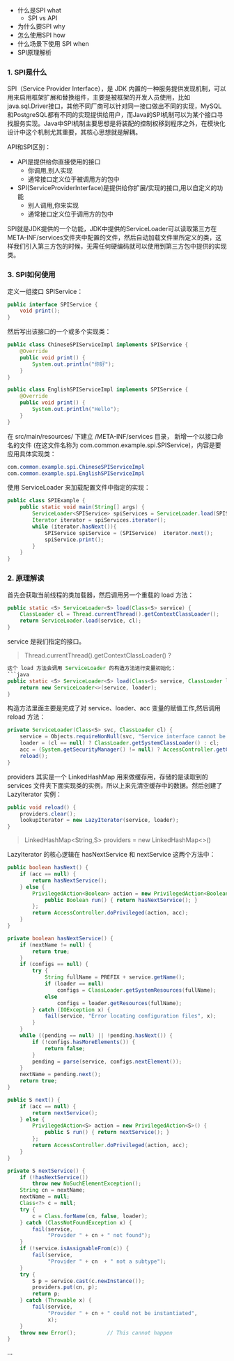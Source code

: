 
- 什么是SPI what
  - SPI vs API
- 为什么要SPI  why
- 怎么使用SPI how
- 什么场景下使用 SPI when
- SPI原理解析

### 1. SPI是什么

SPI（Service Provider Interface），是 JDK 内置的一种服务提供发现机制，可以用来启用框架扩展和替换组件，主要是被框架的开发人员使用，比如java.sql.Driver接口，其他不同厂商可以针对同一接口做出不同的实现，MySQL和PostgreSQL都有不同的实现提供给用户，而Java的SPI机制可以为某个接口寻找服务实现。Java中SPI机制主要思想是将装配的控制权移到程序之外，在模块化设计中这个机制尤其重要，其核心思想就是解耦。

API和SPI区别：
- API是提供给你直接使用的接口
  - 你调用,别人实现
  - 通常接口定义位于被调用方的包中
- SPI(ServiceProviderInterface)是提供给你扩展/实现的接口,用以自定义的功能
  - 别人调用,你来实现
  - 通常接口定义位于调用方的包中


SPI就是JDK提供的一个功能，JDK中提供的ServiceLoader可以读取第三方在META-INF/services文件夹中配置的文件，然后自动加载文件里所定义的类，这样我们引入第三方包的时候，无需任何硬编码就可以使用到第三方包中提供的实现类。


### 3. SPI如何使用

定义一组接口 SPIService：
```java
public interface SPIService {
    void print();
}
```
然后写出该接口的一个或多个实现类：
```java
public class ChineseSPIServiceImpl implements SPIService {
    @Override
    public void print() {
        System.out.println("你好");
    }
}

public class EnglishSPIServiceImpl implements SPIService {
    @Override
    public void print() {
        System.out.println("Hello");
    }
}
```

在 src/main/resources/ 下建立 /META-INF/services 目录， 新增一个以接口命名的文件 (在这文件名称为 com.common.example.spi.SPIService)，内容是要应用具体实现类：
```java
com.common.example.spi.ChineseSPIServiceImpl
com.common.example.spi.EnglishSPIServiceImpl
```

使用 ServiceLoader 来加载配置文件中指定的实现：
```java
public class SPIExample {
    public static void main(String[] args) {
        ServiceLoader<SPIService> spiServices = ServiceLoader.load(SPIService.class);
        Iterator iterator = spiServices.iterator();
        while (iterator.hasNext()){
            SPIService spiService = (SPIService)  iterator.next();
            spiService.print();
        }
    }
}
```

### 2. 原理解读

首先会获取当前线程的类加载器，然后调用另一个重载的 load 方法：
```java
public static <S> ServiceLoader<S> load(Class<S> service) {
    ClassLoader cl = Thread.currentThread().getContextClassLoader();
    return ServiceLoader.load(service, cl);
}
```
service 是我们指定的接口。

> Thread.currentThread().getContextClassLoader() ?

```java
这个 load 方法会调用 ServiceLoader 的构造方法进行变量初始化：
```java
public static <S> ServiceLoader<S> load(Class<S> service, ClassLoader loader) {
    return new ServiceLoader<>(service, loader);
}
```
构造方法里面主要是完成了对 service、loader、acc 变量的赋值工作,然后调用 reload 方法：
```java
private ServiceLoader(Class<S> svc, ClassLoader cl) {
    service = Objects.requireNonNull(svc, "Service interface cannot be null");
    loader = (cl == null) ? ClassLoader.getSystemClassLoader() : cl;
    acc = (System.getSecurityManager() != null) ? AccessController.getContext() : null;
    reload();
}
```
providers 其实是一个 LinkedHashMap 用来做缓存用，存储的是读取到的 services 文件夹下面实现类的实例，所以上来先清空缓存中的数据。然后创建了 LazyIterator 实例：
```java
public void reload() {
    providers.clear();
    lookupIterator = new LazyIterator(service, loader);
}
```
> LinkedHashMap<String,S> providers = new LinkedHashMap<>()

LazyIterator 的核心逻辑在 hasNextService 和 nextService 这两个方法中：
```java
public boolean hasNext() {
    if (acc == null) {
        return hasNextService();
    } else {
        PrivilegedAction<Boolean> action = new PrivilegedAction<Boolean>() {
            public Boolean run() { return hasNextService(); }
        };
        return AccessController.doPrivileged(action, acc);
    }
}

private boolean hasNextService() {
    if (nextName != null) {
        return true;
    }
    if (configs == null) {
        try {
            String fullName = PREFIX + service.getName();
            if (loader == null)
                configs = ClassLoader.getSystemResources(fullName);
            else
                configs = loader.getResources(fullName);
        } catch (IOException x) {
            fail(service, "Error locating configuration files", x);
        }
    }
    while ((pending == null) || !pending.hasNext()) {
        if (!configs.hasMoreElements()) {
            return false;
        }
        pending = parse(service, configs.nextElement());
    }
    nextName = pending.next();
    return true;
}
```

```java
public S next() {
    if (acc == null) {
        return nextService();
    } else {
        PrivilegedAction<S> action = new PrivilegedAction<S>() {
            public S run() { return nextService(); }
        };
        return AccessController.doPrivileged(action, acc);
    }
}

private S nextService() {
    if (!hasNextService())
        throw new NoSuchElementException();
    String cn = nextName;
    nextName = null;
    Class<?> c = null;
    try {
        c = Class.forName(cn, false, loader);
    } catch (ClassNotFoundException x) {
        fail(service,
             "Provider " + cn + " not found");
    }
    if (!service.isAssignableFrom(c)) {
        fail(service,
             "Provider " + cn  + " not a subtype");
    }
    try {
        S p = service.cast(c.newInstance());
        providers.put(cn, p);
        return p;
    } catch (Throwable x) {
        fail(service,
             "Provider " + cn + " could not be instantiated",
             x);
    }
    throw new Error();          // This cannot happen
}
```









...
